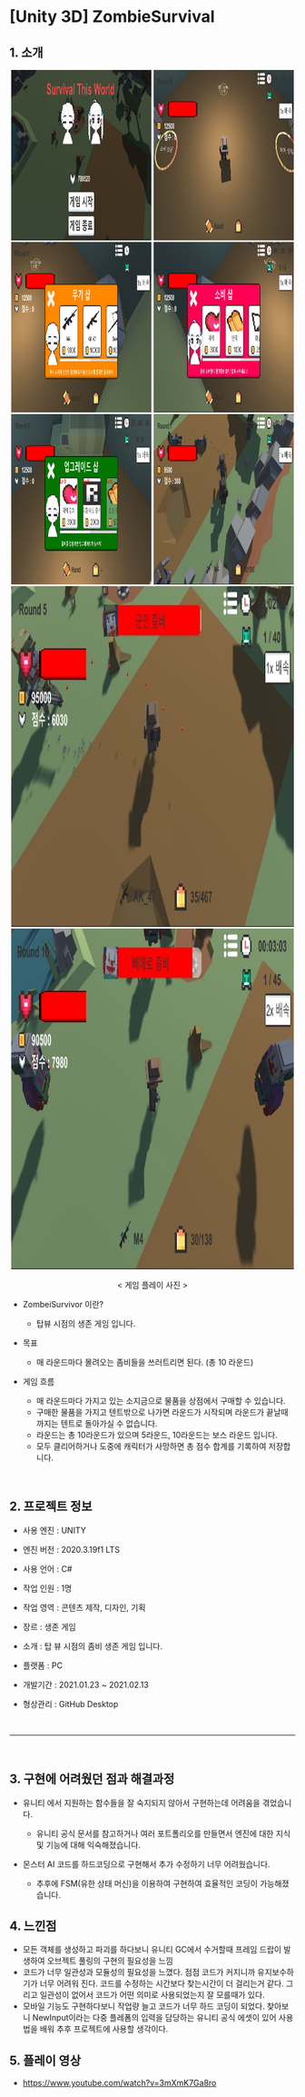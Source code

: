 # [Unity 3D] ZombieSurvival
## 1. 소개

<div align="center">
  <img src="https://github.com/k660323/ZombieSurvivor/blob/main/Images/%EB%A9%94%EC%9D%B8%ED%99%94%EB%A9%B4.JPG" width="49%" height="300"/>
  <img src="https://github.com/k660323/ZombieSurvivor/blob/main/Images/%EB%8C%80%EA%B8%B0%EC%8B%A4.JPG" width="49%" height="300"/>
  <img src="https://github.com/k660323/ZombieSurvivor/blob/main/Images/%EB%AC%B4%EA%B8%B0%20%EC%83%81%EC%A0%90.JPG" width="49%" height="300"/>
  <img src="https://github.com/k660323/ZombieSurvivor/blob/main/Images/%EC%86%8C%EB%B9%84%EC%83%B5.JPG" width="49%" height="300"/>
  <img src="https://github.com/k660323/ZombieSurvivor/blob/main/Images/%EC%97%85%EA%B7%B8%EB%A0%88%EC%9D%B4%EB%93%9C%20%EC%83%B5.JPG" width="49%" height="300"/>
  <img src="https://github.com/k660323/ZombieSurvivor/blob/main/Images/%EC%9B%A8%EC%9D%B4%EB%B8%8C1_2.JPG" width="49%" height="300"/>
  <img src="https://github.com/k660323/ZombieSurvivor/blob/main/Images/5%20%EB%8B%A8%EA%B3%84.JPG" width="99%" height="600"/>
  <img src="https://github.com/k660323/ZombieSurvivor/blob/main/Images/10%20%EB%8B%A8%EA%B3%84.JPG" width="99%" height="600"/>
  
  < 게임 플레이 사진 >
</div>

+ ZombeiSurvivor 이란?
  + 탑뷰 시점의 생존 게임 입니다.
 
+ 목표
  + 매 라운드마다 몰려오는 좀비들을 쓰러트리면 된다. (총 10 라운드)

+ 게임 흐름
  + 매 라운드마다 가지고 있는 소지금으로 물품을 상점에서 구매할 수 있습니다.
  + 구매한 물품을 가지고 텐트밖으로 나가면 라운드가 시작되며 라운드가 끝날때까지는 텐트로 돌아가실 수 없습니다.
  + 라운드는 총 10라운드가 있으며 5라운드, 10라운드는 보스 라운드 입니다.
  + 모두 클리어하거나 도중에 캐릭터가 사망하면 총 점수 합계를 기록하여 저장합니다.

<br>

## 2. 프로젝트 정보

+ 사용 엔진 : UNITY
  
+ 엔진 버전 : 2020.3.19f1 LTS

+ 사용 언어 : C#
  
+ 작업 인원 : 1명
  
+ 작업 영역 : 콘텐츠 제작, 디자인, 기획
  
+ 장르      : 생존 게임
  
+ 소개      : 탑 뷰 시점의 좀비 생존 게임 입니다.
  
+ 플랫폼    : PC
  
+ 개발기간  : 2021.01.23 ~ 2021.02.13
  
+ 형상관리  : GitHub Desktop

<br>

---

<br>

## 3. 구현에 어려웠던 점과 해결과정
+ 유니티 에서 지원하는 함수들을 잘 숙지되지 않아서 구현하는데 어려움을 겪었습니다.
  + 유니티 공식 문서를 참고하거나 여러 포트폴리오를 만들면서 엔진에 대한 지식 및 기능에 대해 익숙해졌습니다.
  
+ 몬스터 AI 코드를 하드코딩으로 구현해서 추가 수정하기 너무 어려웠습니다.
  + 추후에 FSM(유한 상태 머신)을 이용하여 구현하여 효율적인 코딩이 가능해졌습니다.
    
## 4. 느낀점
+ 모든 객체를 생성하고 파괴를 하다보니 유니티 GC에서 수거할때 프레임 드랍이 발생하여 오브젝트 풀링의 구현의 필요성을 느낌
+ 코드가 너무 일관성과 모듈성의 필요성을 느꼈다. 점점 코드가 커지니까 유지보수하기가 너무 어려워 진다. 코드를 수정하는 시간보다 찾는시간이 더 걸리는거 같다. 그리고 일관성이 없어서 코드가 어떤 의미로 사용되었는지 잘 모를때가 있다.
+ 모바일 기능도 구현하다보니 작업량 늘고 코드가 너무 하드 코딩이 되었다. 찾아보니 NewInput이라는 다중 플레폼의 입력을 담당하는 유니티 공식 에셋이 있어 사용법을 배워 추후 프로젝트에 사용할 생각이다.

## 5. 플레이 영상
+ https://www.youtube.com/watch?v=3mXmK7Ga8ro
